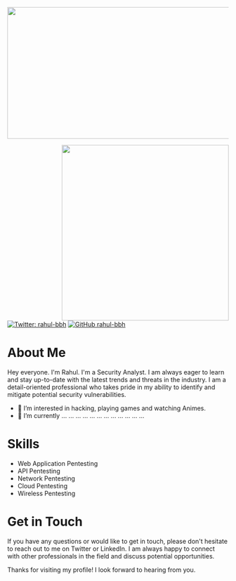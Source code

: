
<p align="center">
  <img src="https://images.unsplash.com/photo-1504805572947-34fad45aed93?q=80&w=2607&auto=format&fit=crop&ixlib=rb-4.0.3&ixid=M3wxMjA3fDB8MHxwaG90by1wYWdlfHx8fGVufDB8fHx8fA%3D%3D" width="1200" height="300"/>
</p>
<img align='right' src="https://github-readme-stats.vercel.app/api?username=rahul-bbh&show_icons=true&theme=dark" width="380" height="400">


[![Twitter: rahul-bbh](https://img.shields.io/twitter/follow/rahul-bbh?color=blue&style=flat-square)](https://twitter.com/)
[![GitHub rahul-bbh](https://img.shields.io/github/followers/rahul-bbh?color=red&style=flat-square)](https://github.com/)

# About Me
Hey everyone. I'm Rahul. I'm a Security Analyst. I am always eager to learn and stay up-to-date with the latest trends and threats in the industry. I am a detail-oriented professional who takes pride in my ability to identify and mitigate potential security vulnerabilities.

- 👀 I’m interested in hacking, playing games and watching Animes.
- 🌱 I’m currently ... ... ... ... ... ... ... ... ... ... ... ...

# Skills
- Web Application Pentesting
- API Pentesting
- Network Pentesting
- Cloud Pentesting
- Wireless Pentesting

# Get in Touch
If you have any questions or would like to get in touch, please don't hesitate to reach out to me on Twitter or LinkedIn. I am always happy to connect with other professionals in the field and discuss potential opportunities.

Thanks for visiting my profile! I look forward to hearing from you.
<!---
rahul-bbh/rahul-bbh is a ✨ special ✨ repository because its `README.md` (this file) appears on your GitHub profile.
You can click the Preview link to take a look at your changes.
--->
